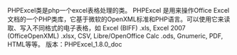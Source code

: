 PHPExcel类是php一个excel表格处理的类。
PHPExcel 是用来操作Office Excel 文档的一个PHP类库，它基于微软的OpenXML标准和PHP语言。可以使用它来读取、写入不同格式的电子表格，如 Excel (BIFF) .xls, Excel 2007 (OfficeOpenXML) .xlsx, CSV, Libre/OpenOffice Calc .ods, Gnumeric, PDF, HTML等等。
版本：PHPExcel_1.8.0_doc